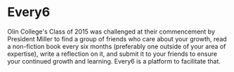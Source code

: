 # Every6
Olin College's Class of 2015 was challenged at their commencement by President Miller to find a group of friends who care about your growth, read a non-fiction book every six months (preferably one outside of your area of expertise), write a reflection on it, and submit it to your friends to ensure your continued growth and learning.
Every6 is a platform to facilitate that.
